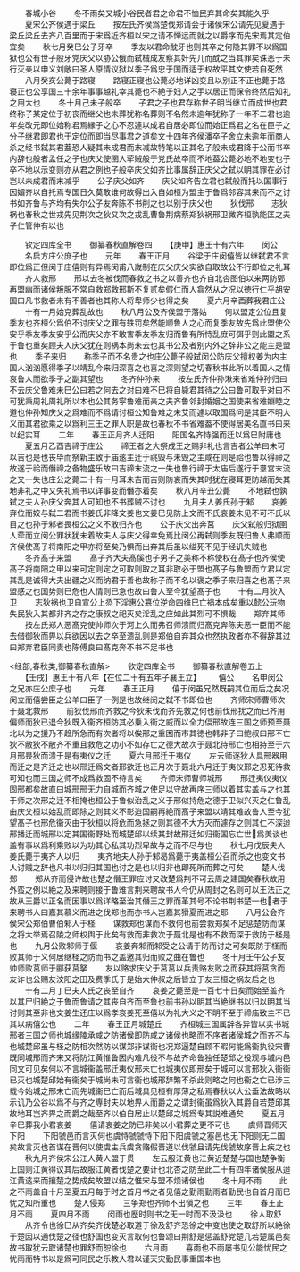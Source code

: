 <!-- { "loadSidebar": true } -->
　　春城小谷
　　冬不雨矣又城小谷民者君之命君不恤民弃其命矣其能久乎
　　夏宋公齐侯遇于梁丘
　　按左氏齐侯爲楚伐郑请会于诸侯宋公请先见夏遇于梁丘梁丘去齐八百里而于宋爲近齐桓以宋之请不惮远而就之以爵序而先宋焉其定伯宜矣
　　秋七月癸巳公子牙卒
　　季友以君命酖牙也则其卒之何隐其罪不以爲国狱也公有世子般牙党庆父以胁公俄而弑械成友察其奸先几而酖之当其罪矣诛恶于未行灭亲以申义刘敞曰圣人原情议狱以季子爲忠于国而适于权故平其文使若自死然
　　八月癸亥公薨于路寝
　　路寝正寝也公薨必地详凶变且以别正不正也薨于路寝正也公享国三十余年事事越礼幸其薨也不絶于妇人之手以居正而保令终然后知礼之用大也
　　冬十月己未子般卒
　　子君之子也君存称世子明当继立而成世也君终称子某定位于初丧而继父也未葬犹称名葬则不名然未逾年犹称子一年不二君也逾年矣改元即位始称君焉縁子之心不忍遽以成君自居必即位而始正爲君之名在臣子之分子继君即君也于定位而即当尽事君之道矣文十四年齐侯潘卒子舍立未逾年而商人杀之经书弑其君葢恐人疑其未成君而末减故特笔以正其名子般未成君降于公而书卒内辞也般者孟任之子也庆父使圉人荦贼般于党氏故卒而不地葢公薨必地不地变也子卒不地以示变则亦从君之例也子般卒庆父如齐比事属辞正庆父之弑以眀其罪在必讨岂以未成君而末减乎
　　公子庆父如齐
　　庆父如齐告立君也弑般而托以国事行因媚齐以自托焉专国日久莫敢谁何故得出入自如桓为盟主于鲁爲邻容其来而不之讨书如齐鲁与齐均有失尔公子友奔陈不书削之也以别于庆父也
　　狄伐邢
　　志狄祸也春秋之世戎先见荆次之狄又次之戎乱曹鲁荆病蔡郑狄祸邢卫微齐桓孰能匡之夫子仁管仲有以也

　　钦定四库全书
　　御纂春秋直解卷四
　　【庚申】惠王十有六年
　　闵公
　　名启方庄公庻子也
　　元年
　　春王正月
　　谷梁于庄闵僖皆以继弑君不言即位爲正但闵于庄僖则有异焉闵甫八嵗制在庆父庆父实欲自取故公不行即位之礼耳
　　齐人救邢
　　邢以去冬被伐而春救之书之以善齐也齐自北杏图伯以来两防鄄再盟幽而诸侯叛服不常自救郑救邢斯不复贰矣假仁而人翕然从之况以徳行仁乎胡安国曰凡书救者未有不善者也其称人将卑师少也得之矣
　　夏六月辛酉葬我君庄公
　　十有一月始克葬乱故也
　　秋八月公及齐侯盟于落姑
　　何以盟定公位且复季友也齐桓公爲伯不讨庆父之罪有轶罚矣然能顺鲁人之心而复季友故先爲此盟使公安乎季友季友安乎公而庆父亦不敢害季友季友归而鲁有所恃乱庻可弭乎则此盟之系于鲁也重矣顾夫人庆父犹在则祸本尚未去也其书公及者别内外之辞非公之能主是盟也
　　季子来归
　　称季子而不名贵之也庄公薨子般弑闵公防庆父擅权姜为内主国人汹汹愿得季子以靖乱今来归深喜之也喜之深则望之切春秋书此所以着国人之情哀鲁人而欲季子之副其望也
　　冬齐仲孙来
　　按左氏齐仲孙湫来省难仲孙归曰不去庆父鲁难未巳公曰若之何去之对曰难不巳将自毙君其待之公曰鲁可取乎对曰不可犹秉周礼周礼所以本也公其务寜鲁难而亲之夫齐鲁邻封婚姻之国使来省难婣睦之道也仲孙知庆父之爲难而不爲请讨桓公知鲁难之未艾而遽以取国爲问是其臣不明大义而其君欲乘之以爲利三王之罪人职是故也春秋不书省难葢不使得居美名直书曰来以纪实耳
　　二年
　　春王正月齐人迁阳
　　阳国名齐恃强而迁以爲巳附庸也
　　夏五月乙酉吉禘于庄公
　　禘王者之大祭成王之赐非礼也言吉者公羊曰未可以吉也是也丧毕而祭新主致于庙逺主迁于祧毁与未毁之主咸在则是祫也鲁以得禘之故遂于祫而僭禘之备物盛乐故曰吉禘末流之一失也鲁行禘于太庙后遂行于羣宫末流之又一失也庄公之薨二十有一月耳未吉而吉则防哀而失其时犹在寝耳更防越而失其地非礼之中又失礼焉书以详事变而僭亦着矣
　　秋八月辛丑公薨
　　不地弑也孰弑之夫人孙庆父奔其人可知也不书葬贼不讨也
　　九月夫人姜氏孙于邾
　　哀姜弃位而姣与弑二君而书姜氏非降文姜也文姜巳见防上文而不氏哀姜未见不可不氏以目之也孙于邾者畏桓公之义不敢归齐也
　　公子庆父出奔莒
　　庆父弑般归狱圉人荦而立闵公罪状犹未着故夫人与庆父得幸免焉比闵公再弑则季友既归鲁人弗顺而齐侯使髙子将南阳之甲亦将至矣乃惧而出奔其后虽以缢死不见于经讥失贼也
　　冬齐髙子来盟
　　髙子齐大夫髙傒也子男子之美称不称使权在髙子也齐侯使髙子将南阳之甲以来可定则定之可取则取之耳非取必于盟也髙子与鲁盟而立君以定其乱是诚得大夫出疆之义而纳君于善也故称子而不名以褒之季子来归喜之也髙子来盟感之也国势则巳危也人情则已急也故曰鲁人至今犹望髙子也
　　十有二月狄入卫
　　志狄祸也卫自宣公上烝下淫惠公簒位逆命四维巳亡祸本成矣重以懿公玩物失民狄入其都非齐之存之康叔之祀灭矣淫乱之应如此其烈可不惧哉
　　郑弃其师
　　按左氏郑人恶髙克使帅师次于河上久而弗召师溃而归髙克奔陈夫恶一臣而不能去借御狄而畀以兵欲因以去之卒至溃乱则是郑伯自弃其众也然执政者亦不得辞其过曰郑弃君臣同责也陈傅良曰髙克奔不书不足书也

<经部,春秋类,御纂春秋直解>
　　钦定四库全书
　　御纂春秋直解卷五上
　　【壬戌】惠王十有八年【在位二十有五年子襄王立】
　　僖公
　　名申闵公之兄亦庄公庶子也
　　元年
　　春王正月
　　僖于闵虽兄然既嗣其位而后之矣况闵立而僖尝臣之公羊曰臣子一例是也故继闵之弑不书即位也
　　齐师宋师曹师次于聂北救邢
　　前狄伐邢而齐救之今狄未伐而齐先救之何也前伐邢扰之而已齐用偏师而狄已退今狄既入衞齐桓防其必乗入衞之威而以全力偪邢故连三国之师预至聂北以为之援乃不趋所急而有次者将以俟邢之重困而市其徳也韩非子曰鲍叔曰邢不亡狄不敝狄不敝齐不重且救危之功小不如存亡之德大故次于聂北待邢亡也相持至于六月邢畏狄而溃于是有夷仪之迁
　　夏六月邢迁于夷仪
　　左云师逐狄人具邢器用而迁之是齐迁之也以邢迁爲文者邢欲迁也正月次于聂北六月迁于夷仪邢之忍死待救可知也而三国之师不成爲救固不待言矣
　　齐师宋师曹师城邢
　　邢迁夷仪夷仪固邢都矣故直曰城邢邢无力自城而齐城之使足以守故再序三师以着其实盖与之也其于师之次邢之迁不相掩也桓公于鲁似治乱之义于邢似持危之德于卫似兴灭之仁鲁乱由庆父桓以始乱而即除之则其义不彰迨国嗣再絶而髙子来盟以靖其难故鲁人至今犹望髙子也邢危衞灭由于狄桓以将危而急拯之则其德不大方灭而遽存之则其仁不深迨邢播迁而城邢以定其国衞野处而城楚邱以续其封故邢迁如归衞国忘亡世爲羙谈也盖有事以爲利乘败以为功其心私其功烈卑故与之而不尽与也
　　秋七月戊辰夫人姜氏薨于夷齐人以归
　　夷齐地夫人孙于邾曷爲薨于夷盖桓公召而杀之也变文书人讨贼之辞也凡书以归归其国也讨之是也以归非也即死所而葬之可矣
　　楚人伐郑
　　郑从齐而侵许故也楚之僭王罪应讨又改楚爲荆不可云周之建国矣春秋故用外蛮之例以絶之及来聘则接于鲁难言荆来聘故书人今仍从周封之名则可以王法正之故从王爵以正名而因事以爲详略至治其僭王之罪而革其号不论书荆书楚一也者于来聘书人曰嘉其慕义而进之伐郑也而亦书人岂嘉其猾夏而进之耶
　　八月公会齐侯宋公郑伯曹伯邾人于柽
　　谋救郑也谋而不救何也前尝救郑矣不足惩楚防而谋之将大举焉召陵之师权舆于此矣有救而非救次于聂北是也有不救而深于救防于柽是也
　　九月公败邾师于偃
　　哀姜奔邾而邾受之公请于防而讨之可矣既防于柽而败其师于义何居继柽之防而书之盖邀其归而败之曲在鲁也
　　冬十月壬午公子友帅师败莒师于郦获莒拏
　　友以赂求庆父于莒莒以兵责赂友败之而获其将莒贪而友诈也公赐友汶阳之田及费季氏于是始大仲叔之后皆立于友三桓之祸友启之也
　　十有二月丁巳夫人氏之丧至自齐
　　哀姜之薨至是一百七十日矣而始至盖齐以其尸归絶之于鲁而鲁请之其丧自齐而至鲁也前书孙以眀其当絶继书以归以眀其当讨则其至非也文姜生还庄以爲孝哀姜死至僖以为礼大义之不眀不至于禘庙致主不已其以病僖公也
　　二年
　　春王正月城楚丘
　　齐桓城三国属辞各异皆以实书城邢者三国之师也城缘陵承咸之防诸侯即防咸之诸侯也略而不序者诸侯城之而齐不与也城楚邱虽与柽之防相次然防以谋郑非谋衞也况郑逼楚自顾不暇何能爲衞执役宋曹既同城邢而齐宋又将防江黄惟鲁因内难凡役不与故齐命鲁独任楚邱之役观与城内邑同文可见矣何以不言城衞盖邢迁夷仪邢未亡也城夷仪即邢矣于城可以言邢狄入衞衞已灭也城楚邱始有衞矣于城尚未可言衞也城邢辞繁不杀此则略之何也衞之亡已渉三载今始城之邢未亡而先城衞巳亡而后城具见桓有厚薄之私焉春秋以大公垂法故略以示讥乃公谷以爲不与齐之専封夫以地畀人而爵之之谓封衞虽爲狄入其爵自若楚邱其故地耳岂齐畀之而爵之哉至齐以伯自居止以楚邱之城爲专其説难通矣
　　夏五月辛巳葬我小君哀姜
　　僖请哀姜之防已非矣以小君葬之更不可也
　　虞师晋师灭下阳
　　下阳虢邑而言灭何也虞恃虢虢恃下阳下阳虞虢之塞邑也无下阳则无二国矣故言灭也首谋在晋何以使虞主兵虞贪赂假晋道以伐虢且请先伐虢故序晋上疾之也
　　秋九月齐侯宋公江人黄人盟于贯
　　左云服江黄也江黄近楚楚与国也楚争衡上国则江黄得议其后故服江黄者伐楚之要计也北杏之防至此二十有四年诸侯服从迨江黄逺来而攘楚之势成矣故盟以结之惟宋与盟不烦诸侯也
　　冬十月不雨
　　此之不雨盖自十月至夏五月每于时之首月书之者见僖之勤雨勤雨者勤民也自首月而巳忧之知所重也
　　楚人侵郑
　　三争郑也齐师不出愼之也
　　三年
　　春王正月不雨
　　夏四月不雨
　　闵雨也歴时则书之无一时而不汲汲也
　　徐人取舒
　　从齐令也徐巳从齐矣齐伐楚必取道于徐及舒齐恐徐之中变也使之取舒所以絶徐于楚因以通伐楚之径也舒国也变灭言取何也鲁颂曰荆舒是惩盖舒党楚几若楚属邑矣故书取犹云取诸楚也罪舒而恕徐也
　　六月雨
　　喜雨也不雨屡书见公能忧民之忧雨而特书以是爲可同民之乐教人君以谨天灾勤民事重国本也
